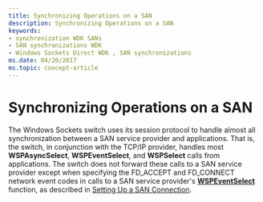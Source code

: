 ```yaml
---
title: Synchronizing Operations on a SAN
description: Synchronizing Operations on a SAN
keywords:
- synchronization WDK SANs
- SAN synchronizations WDK
- Windows Sockets Direct WDK , SAN synchronizations
ms.date: 04/20/2017
ms.topic: concept-article
---
```


# Synchronizing Operations on a SAN





The Windows Sockets switch uses its session protocol to handle almost all synchronization between a SAN service provider and applications. That is, the switch, in conjunction with the TCP/IP provider, handles most **WSPAsyncSelect**, **WSPEventSelect**, and **WSPSelect** calls from applications. The switch does not forward these calls to a SAN service provider except when specifying the FD\_ACCEPT and FD\_CONNECT network event codes in calls to a SAN service provider's [**WSPEventSelect**](/previous-versions/windows/hardware/network/ff566287(v=vs.85)) function, as described in [Setting Up a SAN Connection](setting-up-a-san-connection.md).

 

